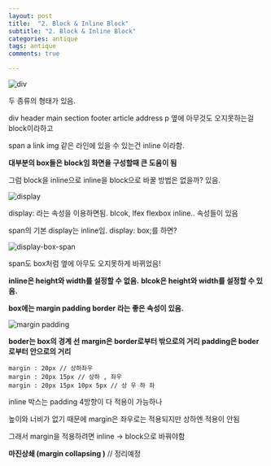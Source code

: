 ```yaml
---
layout: post
title:  "2. Block & Inline Block"
subtitle: "2. Block & Inline Block"
categories: antique
tags: antique
comments: true

---
```


![div](https://user-images.githubusercontent.com/56789064/88009427-6ecbed00-cb4d-11ea-9cb8-5308dd5faf77.jpg)

두 종류의 형태가 있음.

div header main section footer article address p 옆에 아무것도 오지못하는걸 block이라하고

span a link img 같은 라인에 있을 수 있는건 inline 이라함.

**대부분의 box들은 block임 화면을 구성할때 큰 도움이 됨**

그럼 block을 inline으로 inline을 block으로 바꿀 방법은 없을까? 있음.

![display](https://user-images.githubusercontent.com/56789064/88010126-26adca00-cb4f-11ea-9bab-40e4c47adc83.jpg)

display: 라는 속성을 이용하면됨. blcok, lfex flexbox inline.. 속성들이 있음

span의 기본 display는 inline임. display: box;를 하면?

![display-box-span](https://user-images.githubusercontent.com/56789064/88010266-755b6400-cb4f-11ea-8847-c31fec2440e0.jpg)

span도 box처럼 옆에 아무도 오지못하게 바뀌었음!

**inline은 height와 width를 설정할 수 없음.**
**blcok은 height와 width를 설정할 수 있음.**

**box에는 margin padding border 라는 좋은 속성이 있음.**

![margin padding](https://user-images.githubusercontent.com/56789064/88010919-fc5d0c00-cb50-11ea-9d90-7160bb72be16.jpg)

**boder는 box의 경계 선**
**margin은 border로부터 밖으로의 거리**
**padding은 boder로부터 안으로의 거리**

```
margin : 20px // 상하좌우
margin : 20px 15px // 상하 , 좌우
margin : 20px 15px 10px 5px // 상 우 하 좌
```

inline 박스는 padding 4방향이 다 적용이 가능하나

높이와 너비가 없기 때문에 margin은 좌우로는 적용되지만 상하엔 적용이 안됨

그래서 margin을 적용하려면 inline -> block으로 바꿔야함

**마진상쇄 (margin collapsing )** // 정리예정
